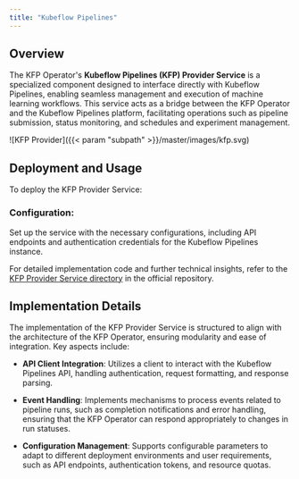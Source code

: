 ```yaml
---
title: "Kubeflow Pipelines"
---
```


## Overview

The KFP Operator's **Kubeflow Pipelines (KFP) Provider Service** is a specialized component designed to interface 
directly with Kubeflow Pipelines, enabling seamless management and execution of machine learning workflows. This service
acts as a bridge between the KFP Operator and the Kubeflow Pipelines platform, facilitating operations such as pipeline 
submission, status monitoring, and schedules and experiment management.

![KFP Provider]({{< param "subpath" >}}/master/images/kfp.svg)

## Deployment and Usage

To deploy the KFP Provider Service:

### **Configuration**: 
Set up the service with the necessary configurations, including API endpoints and authentication
credentials for the Kubeflow Pipelines instance.

For detailed implementation code and further technical insights, refer to the
[KFP Provider Service directory](https://github.com/sky-uk/kfp-operator/tree/master/provider-service/kfp) in the
official repository.

## Implementation Details

The implementation of the KFP Provider Service is structured to align with the architecture of the KFP Operator, 
ensuring modularity and ease of integration. Key aspects include:

- **API Client Integration**: Utilizes a client to interact with the Kubeflow Pipelines API, handling authentication, 
request formatting, and response parsing.

- **Event Handling**: Implements mechanisms to process events related to pipeline runs, such as completion notifications 
and error handling, ensuring that the KFP Operator can respond appropriately to changes in run statuses.

- **Configuration Management**: Supports configurable parameters to adapt to different deployment environments and user
requirements, such as API endpoints, authentication tokens, and resource quotas.

